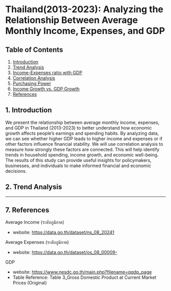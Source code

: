 # Thailand(2013-2023): Analyzing the Relationship Between Average Monthly Income, Expenses, and GDP
## Table of Contents
1. [Introduction](#1-Introduction)
2. [Trend Analysis](#2-Trend-Analysis)
3. [Income-Expenses ratio with GDP](#3-Income-Expenses-ratio-with-GDP)
4. [Correlation Analysis](#4-Correlation-Analysis)
5. [Purchasing Power](#5-Purchasing-Power)
6. [Income Growth vs. GDP Growth](#6-Income-Growth-vs.-GDP-Growth)
7. [References](#Reference)


## 1. Introduction
We present the relationship between average monthly income, expenses, and GDP in Thailand (2013-2023) to better understand how economic growth affects people’s earnings and spending habits. 
By analyzing data, we can see whether higher GDP leads to higher income and expenses or if other factors influence financial stability.
We will use correlation analysis to measure how strongly these factors are connected. This will help identify trends in household spending, income growth, and economic well-being.
The results of this study can provide useful insights for policymakers, businesses, and individuals to make informed financial and economic decisions.


## 2. Trend Analysis

---









## 7. References
Average Income (ระดับภูมิภาค)
* website: https://data.go.th/dataset/ns_08_20241

Average Expenses (ระดับภูมิภาค)
* website: https://data.go.th/dataset/os_08_00009-

GDP
* website: https://www.nesdc.go.th/main.php?filename=qgdp_page
* Table Reference: Table 3_Gross Domestic Product at Current Market Prices (Original)
